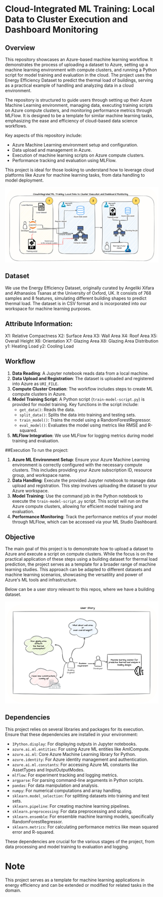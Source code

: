 # Cloud-Integrated ML Training: Local Data to Cluster Execution and Dashboard Monitoring

## Overview

This repository showcases an Azure-based machine learning workflow. It demonstrates the process of uploading a dataset to Azure, setting up a machine learning environment with compute clusters, and running a Python script for model training and evaluation in the cloud. The project uses the Energy Efficiency Dataset to predict the thermal load of buildings, serving as a practical example of handling and analyzing data in a cloud environment.

The repository is structured to guide users through setting up their Azure Machine Learning environment, managing data, executing training scripts on Azure compute clusters, and monitoring performance metrics through MLFlow. It is designed to be a template for similar machine learning tasks, emphasizing the ease and efficiency of cloud-based data science workflows.

Key aspects of this repository include:

- Azure Machine Learning environment setup and configuration.
- Data upload and management in Azure.
- Execution of machine learning scripts on Azure compute clusters.
- Performance tracking and evaluation using MLFlow.

This project is ideal for those looking to understand how to leverage cloud platforms like Azure for machine learning tasks, from data handling to model deployment.

![Overview](./images/overview.png)


## Dataset

We use the Energy Efficiency Dataset, originally curated by Angeliki Xifara and Athanasios Tsanas at the University of Oxford, UK. It consists of 768 samples and 8 features, simulating different building shapes to predict thermal load. The dataset is in CSV format and is incorporated into our workspace for machine learning purposes.

## Attribute Information:

X1: Relative Compactness
X2: Surface Area
X3: Wall Area
X4: Roof Area
X5: Overall Height
X6: Orientation
X7: Glazing Area
X8: Glazing Area Distribution
y1: Heating Load
y2: Cooling Load

## Workflow

1. **Data Reading**: A Jupyter notebook reads data from a local machine.
2. **Data Upload and Registration**: The dataset is uploaded and registered into Azure as `URI_FILE`.
3. **Compute Cluster Creation**: The workflow includes steps to create ML compute clusters in Azure.
4. **Model Training Script**: A Python script (`train-model-script.py`) is provided for model training. Key functions in the script include:
   - `get_data()`: Reads the data.
   - `split_data()`: Splits the data into training and testing sets.
   - `train_model()`: Trains the model using a RandomForestRegressor.
   - `eval_model()`: Evaluates the model using metrics like RMSE and R-squared.
5. **MLFlow Integration**: We use MLFlow for logging metrics during model training and evaluation.

##Execution
To run the project:

1. **Azure ML Environment Setup**: Ensure your Azure Machine Learning environment is correctly configured with the necessary compute clusters. This includes providing your Azure subscription ID, resource group, and workspace name.
2. **Data Handling**: Execute the provided Jupyter notebook to manage data upload and registration. This step involves uploading the dataset to your Azure workspace.
3. **Model Training**: Use the command job in the Python notebook to execute the `train-model-script.py` script. This script will run on the Azure compute clusters, allowing for efficient model training and evaluation.
4. **Performance Monitoring**: Track the performance metrics of your model through MLFlow, which can be accessed via your ML Studio Dashboard.

## Objective

The main goal of this project is to demonstrate how to upload a dataset to Azure and execute a script on compute clusters. While the focus is on the practical application of these steps using a building dataset for thermal load prediction, the project serves as a template for a broader range of machine learning studies. This approach can be adapted to different datasets and machine learning scenarios, showcasing the versatility and power of Azure's ML tools and infrastructure.


Below can be a user story relevant to this repos, where we have a building dataset.

![Overview](./images/user-story.png)

## Dependencies

This project relies on several libraries and packages for its execution. Ensure that these dependencies are installed in your environment:

- `IPython.display`: For displaying outputs in Jupyter notebooks.
- `azure.ai.ml.entities`: For using Azure ML entities like AmlCompute.
- `azure.ai.ml`: Core Azure Machine Learning library for Python.
- `azure.identity`: For Azure identity management and authentication.
- `azure.ai.ml.constants`: For accessing Azure ML constants like AssetTypes and InputOutputModes.
- `mlflow`: For experiment tracking and logging metrics.
- `argparse`: For parsing command-line arguments in Python scripts.
- `pandas`: For data manipulation and analysis.
- `numpy`: For numerical computations and array handling.
- `sklearn.model_selection`: For splitting datasets into training and test sets.
- `sklearn.pipeline`: For creating machine learning pipelines.
- `sklearn.preprocessing`: For data preprocessing and scaling.
- `sklearn.ensemble`: For ensemble machine learning models, specifically RandomForestRegressor.
- `sklearn.metrics`: For calculating performance metrics like mean squared error and R-squared.

These dependencies are crucial for the various stages of the project, from data processing and model training to evaluation and logging.

# Note

This project serves as a template for machine learning applications in energy efficiency and can be extended or modified for related tasks in the domain.
